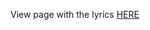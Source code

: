 View page with the lyrics <a href="https://99-bottles-of-beer.pages.dev/" target="_blank"><u>HERE</u></a>
